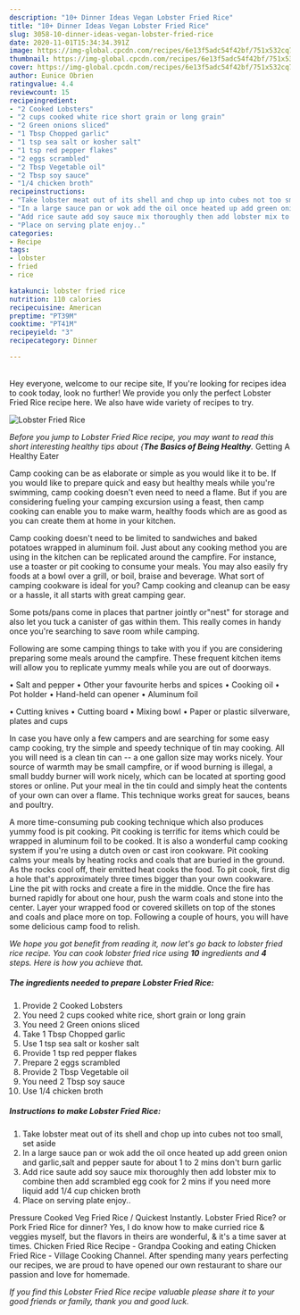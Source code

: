 ```yaml
---
description: "10+ Dinner Ideas Vegan Lobster Fried Rice"
title: "10+ Dinner Ideas Vegan Lobster Fried Rice"
slug: 3058-10-dinner-ideas-vegan-lobster-fried-rice
date: 2020-11-01T15:34:34.391Z
image: https://img-global.cpcdn.com/recipes/6e13f5adc54f42bf/751x532cq70/lobster-fried-rice-recipe-main-photo.jpg
thumbnail: https://img-global.cpcdn.com/recipes/6e13f5adc54f42bf/751x532cq70/lobster-fried-rice-recipe-main-photo.jpg
cover: https://img-global.cpcdn.com/recipes/6e13f5adc54f42bf/751x532cq70/lobster-fried-rice-recipe-main-photo.jpg
author: Eunice Obrien
ratingvalue: 4.4
reviewcount: 15
recipeingredient:
- "2 Cooked Lobsters"
- "2 cups cooked white rice short grain or long grain"
- "2 Green onions sliced"
- "1 Tbsp Chopped garlic"
- "1 tsp sea salt or kosher salt"
- "1 tsp red pepper flakes"
- "2 eggs scrambled"
- "2 Tbsp Vegetable oil"
- "2 Tbsp soy sauce"
- "1/4 chicken broth"
recipeinstructions:
- "Take lobster meat out of its shell and chop up into cubes not too small, set aside"
- "In a large sauce pan or wok add the oil once heated up add green onion and garlic,salt and pepper saute for about 1 to 2 mins don&#39;t burn garlic"
- "Add rice saute add soy sauce mix thoroughly then add lobster mix to combine then add scrambled egg cook for 2 mins if you need more liquid add 1/4 cup chicken broth"
- "Place on serving plate enjoy.."
categories:
- Recipe
tags:
- lobster
- fried
- rice

katakunci: lobster fried rice 
nutrition: 110 calories
recipecuisine: American
preptime: "PT39M"
cooktime: "PT41M"
recipeyield: "3"
recipecategory: Dinner

---
```

<br>
Hey everyone, welcome to our recipe site, If you're looking for recipes idea to cook today, look no further! We provide you only the perfect Lobster Fried Rice recipe here. We also have wide variety of recipes to try.
<br>


![Lobster Fried Rice](https://img-global.cpcdn.com/recipes/6e13f5adc54f42bf/751x532cq70/lobster-fried-rice-recipe-main-photo.jpg)

<i>Before you jump to Lobster Fried Rice recipe, you may want to read this short interesting healthy tips about {<strong>The Basics of Being Healthy</strong>.</i>
Getting A Healthy Eater

    
Camp cooking can be as elaborate or simple as you would like it to be. If you would like to prepare quick and easy but healthy meals while you're swimming, camp cooking doesn't even need to need a flame. But if you are considering fueling your camping excursion using a feast, then camp cooking can enable you to make warm, healthy foods which are as good as you can create them at home in your kitchen.

Camp cooking doesn't need to be limited to sandwiches and baked potatoes wrapped in aluminum foil.  Just about any cooking method you are using in the kitchen can be replicated around the campfire. For instance, use a toaster or pit cooking to consume your meals. You may also easily fry foods at a bowl over a grill, or boil, braise and beverage. What sort of camping cookware is ideal for you? Camp cooking and cleanup can be easy or a hassle, it all starts with great camping gear.

Some pots/pans come in places that partner jointly or"nest" for storage and also let you tuck a canister of gas within them. This really comes in handy once you're searching to save room while camping.

Following are some camping things to take with you if you are considering preparing some meals around the campfire. These frequent kitchen items will allow you to replicate yummy meals while you are out of doorways.

• Salt and pepper
• Other your favourite herbs and spices
• Cooking oil
• Pot holder
• Hand-held can opener
• Aluminum foil

• Cutting knives
• Cutting board
• Mixing bowl
• Paper or plastic silverware, plates and cups

In case you have only a few campers and are searching for some easy camp cooking, try the simple and speedy technique of tin may cooking. All you will need is a clean tin can -- a one gallon size may works nicely. Your source of warmth may be small campfire, or if wood burning is illegal, a small buddy burner will work nicely, which can be located at sporting good stores or online. Put your meal in the tin could and simply heat the contents of your own can over a flame.  This technique works great for sauces, beans and poultry.

A more time-consuming pub cooking technique which also produces yummy food is pit cooking. Pit cooking is terrific for items which could be wrapped in aluminum foil to be cooked.  It is also a wonderful camp cooking system if you're using a dutch oven or cast iron cookware. Pit cooking calms your meals by heating rocks and coals that are buried in the ground. As the rocks cool off, their emitted heat cooks the food. To pit cook, first dig a hole that's approximately three times bigger than your own cookware. Line the pit with rocks and create a fire in the middle. Once the fire has burned rapidly for about one hour, push the warm coals and stone into the center. Layer your wrapped food or covered skillets on top of the stones and coals and place more on top. Following a couple of hours, you will have some delicious camp food to relish.


<i>We hope you got benefit from reading it, now let's go back to lobster fried rice recipe. You can cook lobster fried rice using <strong>10</strong> ingredients and <strong>4</strong> steps. Here is how you achieve that.
</i>

##### The ingredients needed to prepare Lobster Fried Rice:

1. Provide 2 Cooked Lobsters
1. You need 2 cups cooked white rice, short grain or long grain
1. You need 2 Green onions sliced
1. Take 1 Tbsp Chopped garlic
1. Use 1 tsp sea salt or kosher salt
1. Provide 1 tsp red pepper flakes
1. Prepare 2 eggs scrambled
1. Provide 2 Tbsp Vegetable oil
1. You need 2 Tbsp soy sauce
1. Use 1/4 chicken broth


##### Instructions to make Lobster Fried Rice:

1. Take lobster meat out of its shell and chop up into cubes not too small, set aside
1. In a large sauce pan or wok add the oil once heated up add green onion and garlic,salt and pepper saute for about 1 to 2 mins don&#39;t burn garlic
1. Add rice saute add soy sauce mix thoroughly then add lobster mix to combine then add scrambled egg cook for 2 mins if you need more liquid add 1/4 cup chicken broth
1. Place on serving plate enjoy..


Pressure Cooked Veg Fried Rice / Quickest Instantly. Lobster Fried Rice? or Pork Fried Rice for dinner? Yes, I do know how to make curried rice &amp; veggies myself, but the flavors in theirs are wonderful, &amp; it&#39;s a time saver at times. Chicken Fried Rice Recipe - Grandpa Cooking and eating Chicken Fried Rice - Village Cooking Channel. After spending many years perfecting our recipes, we are proud to have opened our own restaurant to share our passion and love for homemade. 

<i>If you find this Lobster Fried Rice recipe valuable please share it to your good friends or family, thank you and good luck.</i>
